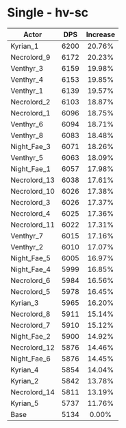 # Single - hv-sc
| Actor | DPS | Increase |
|---|:---:|:---:|
|Kyrian_1|6200|20.76%|
|Necrolord_9|6172|20.23%|
|Venthyr_3|6159|19.98%|
|Venthyr_4|6153|19.85%|
|Venthyr_1|6139|19.57%|
|Necrolord_2|6103|18.87%|
|Necrolord_1|6096|18.75%|
|Venthyr_6|6094|18.71%|
|Venthyr_8|6083|18.48%|
|Night_Fae_3|6071|18.26%|
|Venthyr_5|6063|18.09%|
|Night_Fae_1|6057|17.98%|
|Necrolord_13|6038|17.61%|
|Necrolord_10|6026|17.38%|
|Necrolord_3|6026|17.37%|
|Necrolord_4|6025|17.36%|
|Necrolord_11|6022|17.31%|
|Venthyr_7|6015|17.16%|
|Venthyr_2|6010|17.07%|
|Night_Fae_5|6005|16.97%|
|Night_Fae_4|5999|16.85%|
|Necrolord_6|5984|16.56%|
|Necrolord_5|5978|16.45%|
|Kyrian_3|5965|16.20%|
|Necrolord_8|5911|15.14%|
|Necrolord_7|5910|15.12%|
|Night_Fae_2|5900|14.92%|
|Necrolord_12|5876|14.46%|
|Night_Fae_6|5876|14.45%|
|Kyrian_4|5854|14.04%|
|Kyrian_2|5842|13.78%|
|Necrolord_14|5811|13.19%|
|Kyrian_5|5737|11.76%|
|Base|5134|0.00%|
